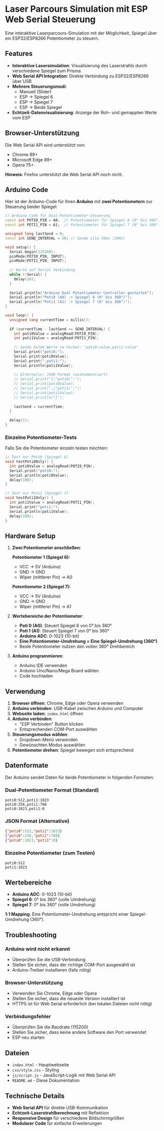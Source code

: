 # Laser Parcours Simulation mit ESP Web Serial Steuerung

Eine interaktive Laserparcours-Simulation mit der Möglichkeit, Spiegel über ein ESP32/ESP8266 Potentiometer zu steuern.

## Features

- **Interaktive Lasersimulation**: Visualisierung des Laserstrahls durch verschiedene Spiegel zum Prisma
- **Web Serial API Integration**: Direkte Verbindung zu ESP32/ESP8266 über USB
- **Mehrere Steuerungsmodi**:
  - Manuell (Slider)
  - ESP → Spiegel 6
  - ESP → Spiegel 7  
  - ESP → Beide Spiegel
- **Echtzeit-Datenvisualisierung**: Anzeige der Roh- und gemappten Werte vom ESP

## Browser-Unterstützung

Die Web Serial API wird unterstützt von:
- Chrome 89+
- Microsoft Edge 89+
- Opera 75+

**Hinweis**: Firefox unterstützt die Web Serial API noch nicht.

## Arduino Code

Hier ist der Arduino-Code für Ihren **Arduino** mit **zwei Potentiometern** zur Steuerung beider Spiegel:

```cpp
// Arduino Code für Dual-Potentiometer-Steuerung
const int POTI0_PIN = A0;  // Potentiometer für Spiegel 6 (0° bis 360°)
const int POTI1_PIN = A1;  // Potentiometer für Spiegel 7 (0° bis 360°)

unsigned long lastSend = 0;
const int SEND_INTERVAL = 50; // Sende alle 50ms (20Hz)

void setup() {
  Serial.begin(115200);
  pinMode(POTI0_PIN, INPUT);
  pinMode(POTI1_PIN, INPUT);
  
  // Warte auf Serial Verbindung
  while (!Serial) {
    delay(10);
  }
  
  Serial.println("Arduino Dual Potentiometer Controller gestartet");
  Serial.println("Poti0 (A0) -> Spiegel 6 (0° bis 360°)");
  Serial.println("Poti1 (A1) -> Spiegel 7 (0° bis 360°)");
}

void loop() {
  unsigned long currentTime = millis();
  
  if (currentTime - lastSend >= SEND_INTERVAL) {
    int poti0Value = analogRead(POTI0_PIN);
    int poti1Value = analogRead(POTI1_PIN);
    
    // Sende beide Werte im Format: "poti0:value,poti1:value"
    Serial.print("poti0:");
    Serial.print(poti0Value);
    Serial.print(",poti1:");
    Serial.println(poti1Value);
    
    // Alternativ: JSON Format (auskommentiert)
    // Serial.print("{\"poti0\":");
    // Serial.print(poti0Value);
    // Serial.print(",\"poti1\":");
    // Serial.print(poti1Value);
    // Serial.println("}");
    
    lastSend = currentTime;
  }
  
  delay(1);
}
```

### Einzelne Potentiometer-Tests

Falls Sie die Potentiometer einzeln testen möchten:

```cpp
// Test nur Poti0 (Spiegel 6)
void testPoti0Only() {
  int poti0Value = analogRead(POTI0_PIN);
  Serial.print("poti0:");
  Serial.println(poti0Value);
  delay(100);
}

// Test nur Poti1 (Spiegel 7)  
void testPoti1Only() {
  int poti1Value = analogRead(POTI1_PIN);
  Serial.print("poti1:");
  Serial.println(poti1Value);
  delay(100);
}
```

## Hardware Setup

1. **Zwei Potentiometer anschließen**:
   
   **Potentiometer 1 (Spiegel 6):**
   - VCC → 5V (Arduino)
   - GND → GND
   - Wiper (mittlerer Pin) → A0
   
   **Potentiometer 2 (Spiegel 7):**
   - VCC → 5V (Arduino)
   - GND → GND
   - Wiper (mittlerer Pin) → A1

2. **Wertebereiche der Potentiometer**:
   - **Poti 0 (A0)**: Steuert Spiegel 6 von 0° bis 360°
   - **Poti 1 (A1)**: Steuert Spiegel 7 von 0° bis 360°
   - **Arduino ADC**: 0-1023 (10-bit)
   - **Eine Potentiometer-Umdrehung = Eine Spiegel-Umdrehung (360°)**
   - Beide Potentiometer nutzen den vollen 360° Drehbereich

3. **Arduino programmieren**:
   - Arduino IDE verwenden
   - Arduino Uno/Nano/Mega Board wählen
   - Code hochladen

## Verwendung

1. **Browser öffnen**: Chrome, Edge oder Opera verwenden
2. **Arduino verbinden**: USB-Kabel zwischen Arduino und Computer
3. **Webseite laden**: `index.html` öffnen
4. **Arduino verbinden**: 
   - "ESP Verbinden" Button klicken
   - Entsprechenden COM-Port auswählen
5. **Steuerungsmodus wählen**:
   - Dropdown-Menü verwenden
   - Gewünschten Modus auswählen
6. **Potentiometer drehen**: Spiegel bewegen sich entsprechend

## Datenformate

Der Arduino sendet Daten für beide Potentiometer in folgenden Formaten:

### Dual-Potentiometer Format (Standard)
```
poti0:512,poti1:1023
poti0:256,poti1:768
poti0:1023,poti1:0
```

### JSON Format (Alternative)
```json
{"poti0":512,"poti1":1023}
{"poti0":256,"poti1":768}
{"poti0":1023,"poti1":0}
```

### Einzelne Potentiometer (zum Testen)
```
poti0:512
poti1:1023
```

## Wertebereiche

- **Arduino ADC**: 0-1023 (10-bit)
- **Spiegel 6**: 0° bis 360° (volle Umdrehung)
- **Spiegel 7**: 0° bis 360° (volle Umdrehung)

**1:1 Mapping**: Eine Potentiometer-Umdrehung entspricht einer Spiegel-Umdrehung (360°).

## Troubleshooting

### Arduino wird nicht erkannt
- Überprüfen Sie die USB-Verbindung
- Stellen Sie sicher, dass der richtige COM-Port ausgewählt ist
- Arduino-Treiber installieren (falls nötig)

### Browser-Unterstützung
- Verwenden Sie Chrome, Edge oder Opera
- Stellen Sie sicher, dass die neueste Version installiert ist
- HTTPS ist für Web Serial erforderlich (bei lokalen Dateien nicht nötig)

### Verbindungsfehler
- Überprüfen Sie die Baudrate (115200)
- Stellen Sie sicher, dass keine andere Software den Port verwendet
- ESP neu starten

## Dateien

- `index.html` - Hauptwebseite
- `css/style.css` - Styling
- `js/script.js` - JavaScript-Logik mit Web Serial API
- `README.md` - Diese Dokumentation

## Technische Details

- **Web Serial API** für direkte USB-Kommunikation
- **Echtzeit-Laserstrahlberechnung** mit Reflektion
- **Responsive Design** für verschiedene Bildschirmgrößen
- **Modularer Code** für einfache Erweiterungen

